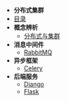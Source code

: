 
- **分布式集群**
- [目录](distributeCluster/README.md)
- **概念辨析**
    - [分布式与集群](distributeCluster/chapter/inroduction.md)
- **消息中间件**
    - [RabbitMQ](distributeCluster/chapter/rabbitmq.md)
- **异步框架**
    - [Celery](distributeCluster/chapter/celery.md)
- **后端服务**
    - [Django](django/README.md)
    - [Flask](distributeCluster/chapter/flask.md)
